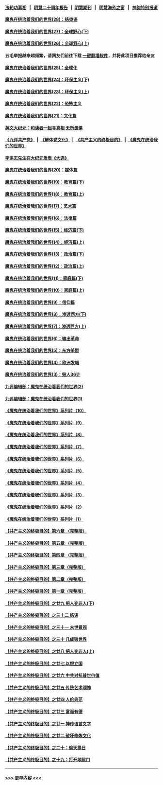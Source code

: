 #### [法轮功真相](https://github.com/gfw-breaker/truth/blob/master/README.md?t=0) &nbsp;&nbsp;|&nbsp;&nbsp; [明慧二十周年报告](https://github.com/gfw-breaker/mh-reports/blob/master/README.md?t=0) &nbsp;&nbsp;|&nbsp;&nbsp;[明慧期刊](https://github.com/gfw-breaker/mh-qikan) &nbsp;&nbsp;|&nbsp;&nbsp; [明慧海外之窗](https://github.com/gfw-breaker/mh-news/blob/master/README.md?t=0) &nbsp;&nbsp;|&nbsp;&nbsp; [神韵特别报道](https://github.com/gfw-breaker/mh-news/blob/master/shenyun.md?t=0)
#### [魔鬼在统治着我们的世界(28)：结束语](../pages/nsc422/n10936246.md?t=06122202) 
#### [魔鬼在统治着我们的世界(27)：全球野心(下)](../pages/nsc422/n10928319.md?t=06122202) 
#### [魔鬼在统治着我们的世界(26)：全球野心(上)](../pages/nsc422/n10900318.md?t=06122202) 
#### 五毛举报越来越频繁，请网友们前往下载 [一键翻墙软件](https://github.com/gfw-breaker/ssr-accounts)，并将此项目推荐给亲友
#### [魔鬼在统治着我们的世界(25)：全球化](../pages/nsc422/n10788205.md?t=06122202) 
#### [魔鬼在统治着我们的世界(24)：环保主义(下)](../pages/nsc422/n10695307.md?t=06122202) 
#### [魔鬼在统治着我们的世界(23)：环保主义(上)](../pages/nsc422/n10688613.md?t=06122202) 
#### [魔鬼在统治着我们的世界(22)：恐怖主义](../pages/nsc422/n10614727.md?t=06122202) 
#### [魔鬼在统治着我们的世界(21)：文化篇](../pages/nsc422/n10597706.md?t=06122202) 
#### [英文大纪元：和读者一起寻真相 无所畏惧](../pages/nsc422/n12542027.md?t=06122202) 
#### [《九评共产党》](https://github.com/begood0513/9ping.md/blob/master/README.md) &nbsp;|&nbsp; [《解体党文化》](../../../../jtdwh.md/blob/master/README.md)  &nbsp;|&nbsp; [《共产主义的终极目的》](../../../../gczydzjmd.md/blob/master/README.md) &nbsp;|&nbsp; [《魔鬼在统治我们的世界》](../../../../mgztzwmdsj.md/blob/master/README.md) 
#### [李洪志先生在大纪元发表《大选》](../pages/nsc422/n12534746.md?t=06122202) 
#### [魔鬼在统治着我们的世界(20)：媒体篇](../pages/nsc422/n10586579.md?t=06122202) 
#### [魔鬼在统治着我们的世界(19)：教育篇(下)](../pages/nsc422/n10564808.md?t=06122202) 
#### [魔鬼在统治着我们的世界(18)：教育篇(上)](../pages/nsc422/n10526970.md?t=06122202) 
#### [魔鬼在统治着我们的世界(17)：艺术篇](../pages/nsc422/n10499093.md?t=06122202) 
#### [魔鬼在统治着我们的世界(16)：法律篇](../pages/nsc422/n10485969.md?t=06122202) 
#### [魔鬼在统治着我们的世界(15)：经济篇(下)](../pages/nsc422/n10469975.md?t=06122202) 
#### [魔鬼在统治着我们的世界(14)：经济篇(上)](../pages/nsc422/n10457370.md?t=06122202) 
#### [魔鬼在统治着我们的世界(13)：政治篇(下)](../pages/nsc422/n10448270.md?t=06122202) 
#### [魔鬼在统治着我们的世界(12)：政治篇(上)](../pages/nsc422/n10444576.md?t=06122202) 
#### [魔鬼在统治着我们的世界(11)：家庭篇(下)](../pages/nsc422/n10440961.md?t=06122202) 
#### [魔鬼在统治着我们的世界(10)：家庭篇(上)](../pages/nsc422/n10435448.md?t=06122202) 
#### [魔鬼在统治着我们的世界(9)：信仰篇](../pages/nsc422/n10432159.md?t=06122202) 
#### [魔鬼在统治着我们的世界(8)：渗透西方(下)](../pages/nsc422/n10429603.md?t=06122202) 
#### [魔鬼在统治着我们的世界(7)：渗透西方(上)](../pages/nsc422/n10426013.md?t=06122202) 
#### [魔鬼在统治着我们的世界(6)：输出革命](../pages/nsc422/n10421536.md?t=06122202) 
#### [魔鬼在统治着我们的世界(5)：东方杀戮](../pages/nsc422/n10417707.md?t=06122202) 
#### [魔鬼在统治着我们的世界(4)：欧洲发端](../pages/nsc422/n10414890.md?t=06122202) 
#### [魔鬼在统治着我们的世界(3)：毁人36计](../pages/nsc422/n10411583.md?t=06122202) 
#### [九评编辑部：魔鬼在统治着我们的世界(2)](../pages/nsc422/n10410036.md?t=06122202) 
#### [九评编辑部：魔鬼在统治着我们的世界(1)](../pages/nsc422/n10406825.md?t=06122202) 
#### [《魔鬼在统治着我们的世界》系列片（10）](../pages/nsc422/n12292670.md?t=06122202) 
#### [《魔鬼在统治着我们的世界》系列片（9）](../pages/nsc422/n12290859.md?t=06122202) 
#### [《魔鬼在统治着我们的世界》系列片（8）](../pages/nsc422/n12287445.md?t=06122202) 
#### [《魔鬼在统治着我们的世界》系列片（7）](../pages/nsc422/n12283425.md?t=06122202) 
#### [《魔鬼在统治着我们的世界》系列片（6）](../pages/nsc422/n12282314.md?t=06122202) 
#### [《魔鬼在统治着我们的世界》系列片（5）](../pages/nsc422/n12281419.md?t=06122202) 
#### [《魔鬼在统治着我们的世界》系列片（4）](../pages/nsc422/n12274024.md?t=06122202) 
#### [《魔鬼在统治着我们的世界》系列片（3）](../pages/nsc422/n12271322.md?t=06122202) 
#### [《魔鬼在统治着我们的世界》系列片（2）](../pages/nsc422/n12269049.md?t=06122202) 
#### [《魔鬼在统治着我们的世界》系列片（1）](../pages/nsc422/n12267575.md?t=06122202) 
#### [【共产主义的终极目的】第六章 （完整版）](../pages/nsc422/n11428913.md?t=06122202) 
#### [【共产主义的终极目的】第五章 （完整版）](../pages/nsc422/n11428912.md?t=06122202) 
#### [【共产主义的终极目的】第四章 （完整版）](../pages/nsc422/n11428907.md?t=06122202) 
#### [【共产主义的终极目的】第三章（完整版）](../pages/nsc422/n11428848.md?t=06122202) 
#### [【共产主义的终极目的】第二章（完整版）](../pages/nsc422/n11428831.md?t=06122202) 
#### [【共产主义的终极目的】第一章（完整版）](../pages/nsc422/n11417651.md?t=06122202) 
#### [【共产主义的终极目的】之廿九 把人变非人(下)](../pages/nsc422/n11344140.md?t=06122202) 
#### [【共产主义的终极目的】之三十二 结语](../pages/nsc422/n11360535.md?t=06122202) 
#### [【共产主义的终极目的】之三十一 末世景观](../pages/nsc422/n11351129.md?t=06122202) 
#### [【共产主义的终极目的】之三十 几成狼世界](../pages/nsc422/n11348280.md?t=06122202) 
#### [【共产主义的终极目的】之廿八 把人变非人(上)](../pages/nsc422/n11340492.md?t=06122202) 
#### [【共产主义的终极目的】之廿七 以恨立国](../pages/nsc422/n11336944.md?t=06122202) 
#### [【共产主义的终极目的】之廿六 中共对抗普世价值](../pages/nsc422/n11324785.md?t=06122202) 
#### [【共产主义的终极目的】之廿五 传统艺术颂神](../pages/nsc422/n11296396.md?t=06122202) 
#### [【共产主义的终极目的】之廿四 人伦典范](../pages/nsc422/n11296397.md?t=06122202) 
#### [【共产主义的终极目的】之廿三 富而有德](../pages/nsc422/n11283598.md?t=06122202) 
#### [【共产主义的终极目的】之廿一 神传语言文字](../pages/nsc422/n11263265.md?t=06122202) 
#### [【共产主义的终极目的】之廿二 破坏修炼文化](../pages/nsc422/n11245728.md?t=06122202) 
#### [【共产主义的终极目的】之二十：偷天换日](../pages/nsc422/n11238846.md?t=06122202) 
#### [【共产主义的终极目的】之十九：打开地狱门](../pages/nsc422/n11206376.md?t=06122202) 

----
#### [ >>> 更早内容 <<< ](../indexes/nsc422-earlier.md)
